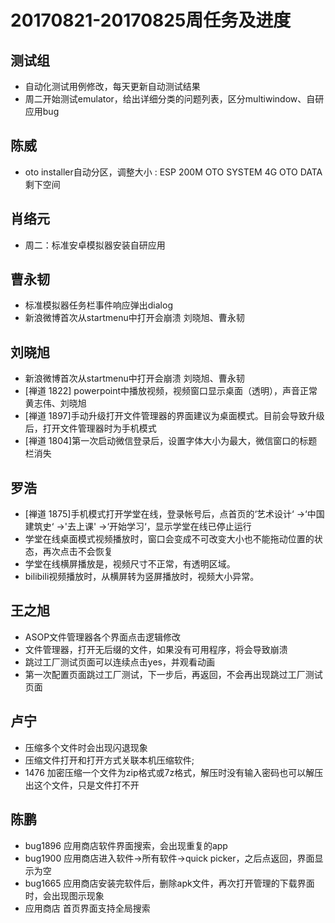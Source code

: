 # 20170821-20170825周任务及进度

## 测试组
- 自动化测试用例修改，每天更新自动测试结果
- 周二开始测试emulator，给出详细分类的问题列表，区分multiwindow、自研应用bug

## 陈威
- oto installer自动分区，调整大小 : ESP 200M   OTO SYSTEM 4G   OTO DATA 剩下空间

## 肖络元
- 周二：标准安卓模拟器安装自研应用

## 曹永韧
- 标准模拟器任务栏事件响应弹出dialog
- 新浪微博首次从startmenu中打开会崩溃 刘晓旭、曹永韧

## 刘晓旭
- 新浪微博首次从startmenu中打开会崩溃 刘晓旭、曹永韧
- [禅道 1822] powerpoint中播放视频，视频窗口显示桌面（透明），声音正常  黄志伟、刘晓旭
- [禅道 1897]手动升级打开文件管理器的界面建议为桌面模式。目前会导致升级后，打开文件管理器时为手机模式
- [禅道 1804]第一次启动微信登录后，设置字体大小为最大，微信窗口的标题栏消失

## 罗浩
- [禅道 1875]手机模式打开学堂在线，登录帐号后，点首页的‘艺术设计‘ ->‘中国建筑史‘ ->'去上课' ->‘开始学习‘，显示学堂在线已停止运行
- 学堂在线桌面模式视频播放时，窗口会变成不可改变大小也不能拖动位置的状态，再次点击不会恢复
- 学堂在线横屏播放是，视频尺寸不正常，有透明区域。
- bilibili视频播放时，从横屏转为竖屏播放时，视频大小异常。

## 王之旭
- ASOP文件管理器各个界面点击逻辑修改
- 文件管理器，打开无后缀的文件，如果没有可用程序，将会导致崩溃
- 跳过工厂测试页面可以连续点击yes，并观看动画
- 第一次配置页面跳过工厂测试，下一步后，再返回，不会再出现跳过工厂测试页面

## 卢宁
- 压缩多个文件时会出现闪退现象
- 压缩文件打开和打开方式关联本机压缩软件;
- 1476 加密压缩一个文件为zip格式或7z格式，解压时没有输入密码也可以解压出这个文件，只是文件打不开

## 陈鹏
- bug1896 应用商店软件界面搜索，会出现重复的app
- bug1900 应用商店进入软件->所有软件->quick picker，之后点返回，界面显示为空
- bug1665 应用商店安装完软件后，删除apk文件，再次打开管理的下载界面时，会出现图示现象
- 应用商店 首页界面支持全局搜索

